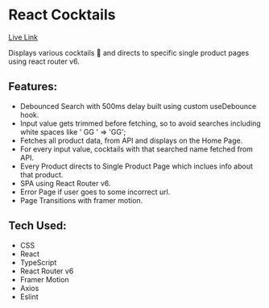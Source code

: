 # React Cocktails

[Live Link](https://react-cocktails-beta.netlify.app/)

Displays various cocktails 🍺 and directs to specific single product pages using react router v6.

## Features:

- Debounced Search with 500ms delay built using custom useDebounce hook.
- Input value gets trimmed before fetching, so to avoid searches including white spaces like ' GG ' => 'GG';
- Fetches all product data, from API and displays on the Home Page.
- For every input value, cocktails with that searched name fetched from API.
- Every Product directs to Single Product Page which inclues info about that product.
- SPA using React Router v6.
- Error Page if user goes to some incorrect url.
- Page Transitions with framer motion.

## Tech Used:

- CSS
- React
- TypeScript
- React Router v6
- Framer Motion
- Axios
- Eslint
